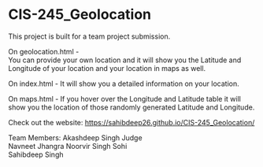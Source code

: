 # CIS-245_Geolocation
This project is built for a team project submission.

On geolocation.html -  
You can provide your own location and it will show you the Latitude and Longitude of your location and your location in maps as well.

On index.html -
It will show you a detailed information on your location.

On maps.html - 
If you hover over the Longitude and Latitude table it will show you the location of those randomly generated Latitude and Longitude.


Check out the website: https://sahibdeep26.github.io/CIS-245_Geolocation/

Team Members:
Akashdeep Singh Judge	
Navneet Jhangra	
Noorvir Singh Sohi	
Sahibdeep Singh
